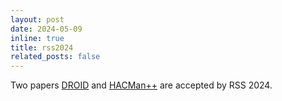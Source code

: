 ```yaml
---
layout: post
date: 2024-05-09
inline: true
title: rss2024
related_posts: false
---
```


Two papers <a href="https://droid-dataset.github.io/">DROID</a> and <a href="https://sgmp-rss2024.github.io/">HACMan++</a> are accepted by RSS 2024.

